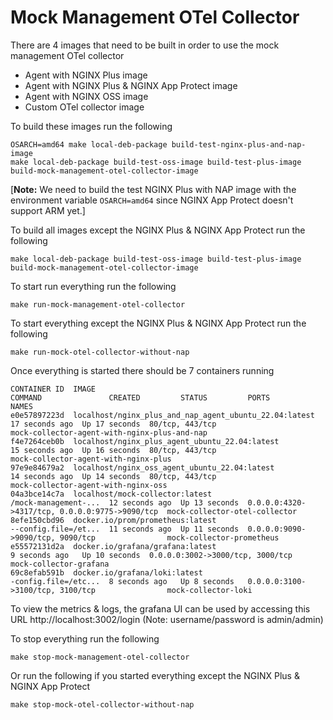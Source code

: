 # Mock Management OTel Collector

There are 4 images that need to be built in order to use the mock management OTel collector
* Agent with NGINX Plus image
* Agent with NGINX Plus & NGINX App Protect image
* Agent with NGINX OSS image
* Custom OTel collector image

To build these images run the following
```
OSARCH=amd64 make local-deb-package build-test-nginx-plus-and-nap-image
make local-deb-package build-test-oss-image build-test-plus-image build-mock-management-otel-collector-image
```

[**Note:** We need to build the test NGINX Plus with NAP image with the environment variable `OSARCH=amd64` since NGINX App Protect doesn't support ARM yet.]

To build all images except the NGINX Plus & NGINX App Protect run the following
```
make local-deb-package build-test-oss-image build-test-plus-image build-mock-management-otel-collector-image
```

To start run everything run the following
```
make run-mock-management-otel-collector
```

To start everything except the NGINX Plus & NGINX App Protect run the following
```
make run-mock-otel-collector-without-nap
```

Once everything is started there should be 7 containers running
```
CONTAINER ID  IMAGE                                                   COMMAND               CREATED         STATUS         PORTS                                           NAMES
e0e57897223d  localhost/nginx_plus_and_nap_agent_ubuntu_22.04:latest                        17 seconds ago  Up 17 seconds  80/tcp, 443/tcp                                 mock-collector-agent-with-nginx-plus-and-nap
f4e7264ceb0b  localhost/nginx_plus_agent_ubuntu_22.04:latest                                15 seconds ago  Up 16 seconds  80/tcp, 443/tcp                                 mock-collector-agent-with-nginx-plus
97e9e84679a2  localhost/nginx_oss_agent_ubuntu_22.04:latest                                 14 seconds ago  Up 14 seconds  80/tcp, 443/tcp                                 mock-collector-agent-with-nginx-oss
04a3bce14c7a  localhost/mock-collector:latest                         /mock-management-...  12 seconds ago  Up 13 seconds  0.0.0.0:4320->4317/tcp, 0.0.0.0:9775->9090/tcp  mock-collector-otel-collector
8efe150cbd96  docker.io/prom/prometheus:latest                        --config.file=/et...  11 seconds ago  Up 11 seconds  0.0.0.0:9090->9090/tcp, 9090/tcp                mock-collector-prometheus
e55572131d2a  docker.io/grafana/grafana:latest                                              9 seconds ago   Up 10 seconds  0.0.0.0:3002->3000/tcp, 3000/tcp                mock-collector-grafana
69c8efab591b  docker.io/grafana/loki:latest                           -config.file=/etc...  8 seconds ago   Up 8 seconds   0.0.0.0:3100->3100/tcp, 3100/tcp                mock-collector-loki

```

To view the metrics & logs, the grafana UI can be used by accessing this URL http://localhost:3002/login (Note: username/password is admin/admin)

To stop everything run the following
```
make stop-mock-management-otel-collector
```

Or run the following if you started everything except the NGINX Plus & NGINX App Protect
```
make stop-mock-otel-collector-without-nap
```
